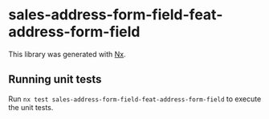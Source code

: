 # sales-address-form-field-feat-address-form-field

This library was generated with [Nx](https://nx.dev).

## Running unit tests

Run `nx test sales-address-form-field-feat-address-form-field` to execute the unit tests.
